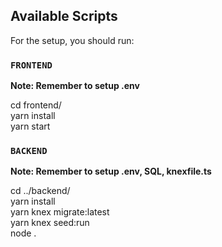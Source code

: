 ## Available Scripts

For the setup, you should run:

### `FRONTEND`

**Note: Remember to setup .env**

cd frontend/ <br />
yarn install <br />
yarn start

### `BACKEND`

**Note: Remember to setup .env, SQL, knexfile.ts**

cd ../backend/ <br />
yarn install  <br />
yarn knex migrate:latest <br /> 
yarn knex seed:run <br />
node .